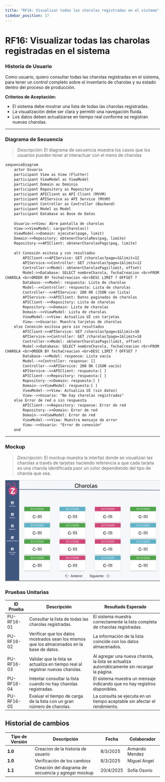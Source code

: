 ```yaml
---
title: "RF16: Visualizar todas las charolas registradas en el sistema"  
sidebar_position: 17
---
```


# RF16: Visualizar todas las charolas registradas en el sistema

### Historia de Usuario
Como usuario, quiero consultar todas las charolas registradas en el sistema, para tener un control completo sobre el inventario de charolas y su estado dentro del proceso de producción.

  **Criterios de Aceptación:**
  - El sistema debe mostrar una lista de todas las charolas registradas.
  - La visualización debe ser clara y permitir una navegación fluida.
  - Los datos deben actualizarse en tiempo real conforme se registran nuevas charolas.

---

### Diagrama de Secuencia

> *Descripción*: El diagrama de secuencia muestra los casos que los usuarios pueden tener al interactuar con el menú de charolas

```mermaid
sequenceDiagram
    actor Usuario
    participant View as View (Flutter)
    participant ViewModel as ViewModel
    participant Domain as Dominio
    participant Repository as Repository
    participant APIClient as API Client (MVVM)
    participant APIService as API Service (MVVM)
    participant Controller as Controller (Backend)
    participant Model as Model
    participant Database as Base de Datos

    Usuario->>View: Abre pantalla de charolas
    View->>ViewModel: cargarCharolas()
    ViewModel->>Domain: ejecutar(page, limit)
    Domain->>Repository: obtenerCharolaRes(pag, limite)
    Repository->>APIClient: obtenerCharolasPags(pag, limite)

    alt Conexión exitosa y con resultados
        APIClient->>APIService: GET /charolas?page=1&limit=12
        APIService->>Controller: GET /charolas?page=1&limit=12
        Controller->>Model: obtenerCharolasPags(limit, offset)
        Model->>Database: SELECT nombreCharola, fechaCreacion <br>FROM CHAROLA <br>ORDER BY fechaCreacion <br>DESC LIMIT ? OFFSET ?
        Database-->>Model: respuesta: Lista de charolas
        Model-->>Controller: respuesta: Lista de charolas
        Controller-->>APIService: 200 OK (JSON con lista)
        APIService-->>APIClient: Datos paginados de charolas
        APIClient-->>Repository: Lista de charolas
        Repository-->>Domain: Lista de charolas
        Domain-->>ViewModel: Lista de charolas
        ViewModel-->>View: Actualiza UI con tarjetas
        View-->>Usuario: Muestra tarjetas de charolas
    else Conexión exitosa pero sin resultados
        APIClient->>APIService: GET /charolas?page=1&limit=10
        APIService->>Controller: GET /charolas?page=1&limit=10
        Controller->>Model: obtenerCharolasPags(limit, offset)
        Model->>Database: SELECT nombreCharola, fechaCreacion <br>FROM CHAROLA <br>ORDER BY fechaCreacion <br>DESC LIMIT ? OFFSET ?
        Database-->>Model: response: Lista vacía
        Model-->>Controller: response: []
        Controller-->>APIService: 200 OK (JSON vacío)
        APIService-->>APIClient: respuesta:[ ]
        APIClient-->>Repository: respuesta:[ ]
        Repository-->>Domain: respuesta:[ ]
        Domain-->>ViewModel: respuesta:[ ]
        ViewModel-->>View: Actualiza UI (sin datos)
        View-->>Usuario: "No hay charolas registradas"
    else Error de red o sin respuesta
        APIClient-->>Repository: response: Error de red
        Repository-->>Domain: Error de red
        Domain-->>ViewModel: Error de red
        ViewModel-->>View: Muestra mensaje de error
        View-->>Usuario: "Error de conexión"
    end
```

---

### Mockup

> *Descripción*: El mockup muestra la interfaz donde se visualizan las charolas a través de tarjetas haciendo referencia a que cada tarjeta es una charola identificada paor un color dependiendo del tipo de charola que sea. 

![alt text](menu-charolas.png)

### Pruebas Unitarias 
| ID Prueba  | Descripción                                               | Resultado Esperado  |
|------------|-----------------------------------------------------------|---------------------|
| PU-RF16-01 | Consultar la lista de todas las charolas registradas.     | El sistema muestra correctamente la lista completa de charolas registradas. |
| PU-RF16-02 | Verificar que los datos mostrados sean los mismos que los almacenados en la base de datos. | La información de la lista coincide con los datos almacenados. |
| PU-RF16-03 | Validar que la lista se actualiza en tiempo real al registrar nuevas charolas. | Al agregar una nueva charola, la lista se actualiza automáticamente sin recargar la página. |
| PU-RF16-04 | Intentar consultar la lista cuando no hay charolas registradas. | El sistema muestra un mensaje indicando que no hay registros disponibles. |
| PU-RF16-05 | Evaluar el tiempo de carga de la lista con un gran número de charolas. | La consulta se ejecuta en un tiempo aceptable sin afectar el rendimiento. |


## Historial de cambios

| **Tipo de Versión** | **Descripción**                      | **Fecha** | **Colaborador**   |
| ------------------- | ------------------------------------ | --------- | ----------------- |
| **1.0**             | Creacion de la historia de usuario   | 8/3/2025  | Armando Mendez    |
| **1.0**             | Verificación de los cambios          | 8/3/2025  | Miguel Angel      |
| **1.1**             | Creación del diagrama de secuencia y agregar mockup   | 20/4/2025  | Sofía Osorio      |